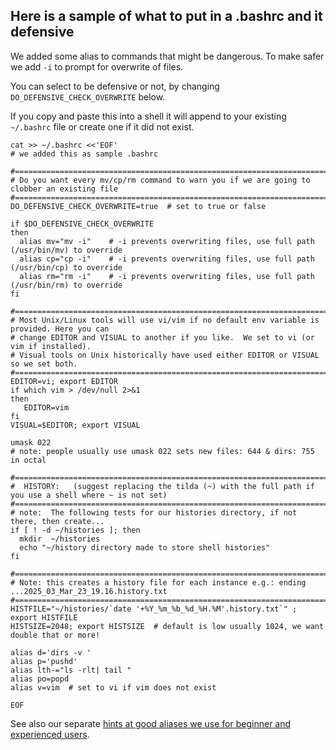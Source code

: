 ## Here is a sample of what to put in a .bashrc and it defensive

We added some alias to commands that might be dangerous.  To make safer we add `-i` to
prompt for overwrite of files.

You can select to be defensive or not, by changing `DO_DEFENSIVE_CHECK_OVERWRITE` below.

If you copy and paste this into a shell it will append to your existing `~/.bashrc` file or
create one if it did not exist.

```
cat >> ~/.bashrc <<'EOF'
# we added this as sample .bashrc

#======================================================================================
# Do you want every mv/cp/rm command to warn you if we are going to clobber an existing file 
#======================================================================================
DO_DEFENSIVE_CHECK_OVERWRITE=true  # set to true or false

if $DO_DEFENSIVE_CHECK_OVERWRITE
then
  alias mv="mv -i"    # -i prevents overwriting files, use full path (/usr/bin/mv) to override
  alias cp="cp -i"    # -i prevents overwriting files, use full path (/usr/bin/cp) to override
  alias rm="rm -i"    # -i prevents overwriting files, use full path (/usr/bin/rm) to override
fi

#======================================================================================
# Most Unix/Linux tools will use vi/vim if no default env variable is provided. Here you can
# change EDITOR and VISUAL to another if you like.  We set to vi (or vim if installed).
# Visual tools on Unix historically have used either EDITOR or VISUAL so we set both.
#======================================================================================
EDITOR=vi; export EDITOR
if which vim > /dev/null 2>&1
then
   EDITOR=vim
fi
VISUAL=$EDITOR; export VISUAL

umask 022
# note: people usually use umask 022 sets new files: 644 & dirs: 755 in octal
   
#======================================================================================
#  HISTORY:   (suggest replacing the tilda (~) with the full path if you use a shell where ~ is not set)
#======================================================================================
# note:  The following tests for our histories directory, if not there, then create...
if [ ! -d ~/histories ]; then                 
  mkdir  ~/histories 
  echo "~/history directory made to store shell histories"
fi
 
#======================================================================================
# Note: this creates a history file for each instance e.g.: ending ...2025_03_Mar_23_19.16.history.txt
#======================================================================================
HISTFILE="~/histories/`date '+%Y_%m_%b_%d_%H.%M'.history.txt`" ; export HISTFILE
HISTSIZE=2048; export HISTSIZE  # default is low usually 1024, we want double that or more!

alias d='dirs -v '
alias p='pushd'
alias lth-="ls -rlt| tail "
alias po=popd
alias v=vim  # set to vi if vim does not exist

EOF
```

See also our separate [hints at good aliases we use for beginner and experienced users](../../aliases/bashrc/dot_bashrc.txt).


